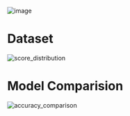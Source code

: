 ![image](https://github.com/user-attachments/assets/0ff50c9b-6e22-4d3a-b25c-e403f762cae2)
# Dataset
![score_distribution](https://github.com/user-attachments/assets/509757b6-a0fe-43d3-9bc2-55a71dfcc008)
# Model Comparision
![accuracy_comparison](https://github.com/user-attachments/assets/c2cf7029-125f-4382-a04d-c259477dff58)
